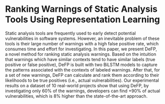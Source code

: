 # Ranking Warnings of Static Analysis Tools Using Representation Learning

Static analysis tools are frequently used to early detect potential vulnerabilities in software systems. However, an inevitable problem of these tools is their large number of warnings with a high false positive rate, which consumes time and effort for investigating. In this paper, we present DeFP, a novel method for ranking static analysis warnings. Based on the intuition that warnings which have similar contexts tend to have similar labels (true positive or false positive), DeFP is built with two BiLSTM models to capture the patterns associated with the contexts of labeled warnings. After that, for a set of new warnings, DeFP can calculate and rank them according to their likelihoods to be true positives (i.e., actual vulnerabilities). Our experimental results on a dataset of 10 real-world projects show that using DeFP, by investigating only 60% of the warnings, developers can find +90% of actual vulnerabilities, which is 8% higher than the state-of-the-art approach.
